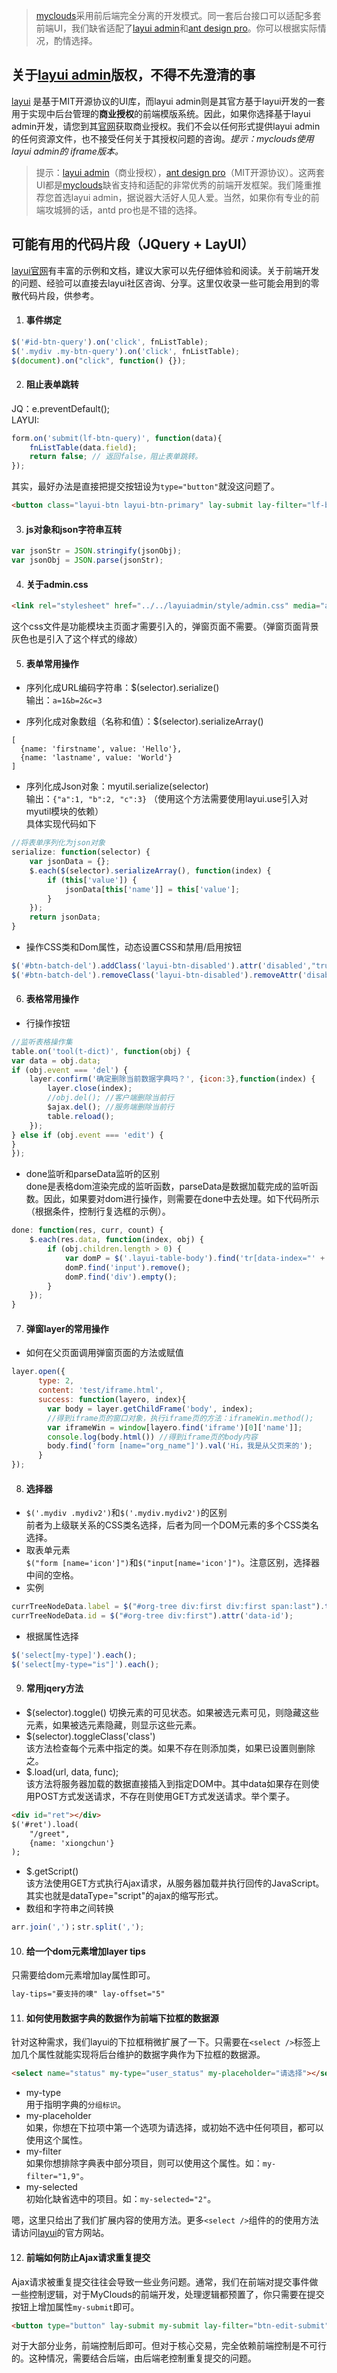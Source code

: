 >[myclouds](https://gitee.com/osworks/MyClouds)采用前后端完全分离的开发模式。同一套后台接口可以适配多套前端UI，我们缺省适配了[layui admin](https://www.layui.com/admin/)和[ant design pro](https://pro.ant.design/index-cn)。你可以根据实际情况，酌情选择。

## 关于[layui admin](https://www.layui.com/admin/)版权，不得不先澄清的事
[layui](https://www.layui.com) 是基于MIT开源协议的UI库，而layui admin则是其官方基于layui开发的一套用于实现中后台管理的**商业授权**的前端模版系统。因此，如果你选择基于layui admin开发，请您到其[官网](https://www.layui.com/admin/)获取商业授权。我们不会以任何形式提供layui admin的任何资源文件，也不接受任何关于其授权问题的咨询。*提示：myclouds使用layui admin的 iframe版本。*
> 提示：[layui admin](https://www.layui.com/admin/)（商业授权），[ant design pro](https://pro.ant.design/index-cn)（MIT开源协议）。这两套UI都是[myclouds](https://gitee.com/osworks/MyClouds)缺省支持和适配的非常优秀的前端开发框架。我们隆重推荐您首选layui admin，据说器大活好人见人爱。当然，如果你有专业的前端攻城狮的话，antd pro也是不错的选择。

## 可能有用的代码片段（JQuery + LayUI）
[layui官网](https://www.layui.com)有丰富的示例和文档，建议大家可以先仔细体验和阅读。关于前端开发的问题、经验可以直接去layui社区咨询、分享。这里仅收录一些可能会用到的零散代码片段，供参考。

1. #### 事件绑定
``` javascript
$('#id-btn-query').on('click', fnListTable);  
$('.mydiv .my-btn-query').on('click', fnListTable);
$(document).on("click", function() {});
```
2. #### 阻止表单跳转
JQ：e.preventDefault();  
LAYUI:  
``` javascript
form.on('submit(lf-btn-query)', function(data){
	fnListTable(data.field);
	return false; // 返回false，阻止表单跳转。
});
```
其实，最好办法是直接把提交按钮设为`type="button"`就没这问题了。
``` html
<button class="layui-btn layui-btn-primary" lay-submit lay-filter="lf-btn-query" type="button">
```

3. #### js对象和json字符串互转
``` javascript
var jsonStr = JSON.stringify(jsonObj);
var jsonObj = JSON.parse(jsonStr);
```
4. #### 关于admin.css
``` html
<link rel="stylesheet" href="../../layuiadmin/style/admin.css" media="all">
```
这个css文件是功能模块主页面才需要引入的，弹窗页面不需要。（弹窗页面背景灰色也是引入了这个样式的缘故）

5. #### 表单常用操作
  - 序列化成URL编码字符串：$(selector).serialize()  
     输出：`a=1&b=2&c=3`

  - 序列化成对象数组（名称和值）：$(selector).serializeArray()  
```
[ 
  {name: 'firstname', value: 'Hello'}, 
  {name: 'lastname', value: 'World'}
]
```

  - 序列化成Json对象：myutil.serialize(selector)  
    输出：`{"a":1, "b":2, "c":3}`  （使用这个方法需要使用layui.use引入对myutil模块的依赖）  
	具体实现代码如下  
``` javascript
//将表单序列化为json对象
serialize: function(selector) {
	var jsonData = {};
	$.each($(selector).serializeArray(), function(index) {
		if (this['value']) {
			jsonData[this['name']] = this['value'];
		}
	});
	return jsonData;
}
```

  - 操作CSS类和Dom属性，动态设置CSS和禁用/启用按钮
``` javascript
$('#btn-batch-del').addClass('layui-btn-disabled').attr('disabled',"true");
$('#btn-batch-del').removeClass('layui-btn-disabled').removeAttr('disabled');
```
   
6. #### 表格常用操作
  - 行操作按钮  
``` javascript
//监听表格操作集
table.on('tool(t-dict)', function(obj) {
var data = obj.data;
if (obj.event === 'del') {
	layer.confirm('确定删除当前数据字典吗？', {icon:3},function(index) {
		layer.close(index);
		//obj.del(); //客户端删除当前行
		$ajax.del(); //服务端删除当前行
		table.reload();
	});
} else if (obj.event === 'edit') {
}
});
```  
  - done监听和parseData监听的区别  
   done是表格dom渲染完成的监听函数，parseData是数据加载完成的监听函数。因此，如果要对dom进行操作，则需要在done中去处理。如下代码所示（根据条件，控制行复选框的示例）。
``` javascript
done: function(res, curr, count) {
	$.each(res.data, function(index, obj) {
		if (obj.children.length > 0) {
			var domP = $('.layui-table-body').find('tr[data-index="' + obj.lay_table_index + '"]').find('td:first').find('p');
			domP.find('input').remove();
			domP.find('div').empty();
		}
	});
}
```

7. #### 弹窗layer的常用操作
  - 如何在父页面调用弹窗页面的方法或赋值
``` javascript
layer.open({
	  type: 2,
	  content: 'test/iframe.html',
	  success: function(layero, index){
		var body = layer.getChildFrame('body', index);
		//得到iframe页的窗口对象，执行iframe页的方法：iframeWin.method();
		var iframeWin = window[layero.find('iframe')[0]['name']];
		console.log(body.html()) //得到iframe页的body内容
		body.find('form [name="org_name"]').val('Hi，我是从父页来的');
	  }
});      
```
8. #### 选择器
  - `$('.mydiv .mydiv2')`和`$('.mydiv.mydiv2')`的区别  
	   前者为上级联关系的CSS类名选择，后者为同一个DOM元素的多个CSS类名选择。
  - 取表单元素  
    `$("form [name='icon']")`和`$("input[name='icon']")`。注意区别，选择器中间的空格。
  - 实例  
``` javascript
currTreeNodeData.label = $("#org-tree div:first div:first span:last").text();
currTreeNodeData.id = $("#org-tree div:first").attr('data-id');
```
  - 根据属性选择
 ``` javascript
$('select[my-type]').each();
$('select[my-type="is"]').each();
```

9. #### 常用jqery方法
 - $(selector).toggle()
   切换元素的可见状态。如果被选元素可见，则隐藏这些元素，如果被选元素隐藏，则显示这些元素。
 - $(selector).toggleClass('class')  
    该方法检查每个元素中指定的类。如果不存在则添加类，如果已设置则删除之。
 - $.load(url, data, func);  
    该方法将服务器加载的数据直接插入到指定DOM中。其中data如果存在则使用POST方式发送请求，不存在则使用GET方式发送请求。举个栗子。
``` html
<div id="ret"></div>
$('#ret').load(
	"/greet",
	{name: 'xiongchun'}
);
```
 - $.getScript()  
    该方法使用GET方式执行Ajax请求，从服务器加载并执行回传的JavaScript。其实也就是dataType="script"的ajax的缩写形式。
 - 数组和字符串之间转换
``` javascript
arr.join(',')；str.split(',');
```
10. #### 给一个dom元素增加layer tips		
只需要给dom元素增加lay属性即可。
``` html
lay-tips="要支持的噢" lay-offset="5"
```
11. #### 如何使用数据字典的数据作为前端下拉框的数据源
针对这种需求，我们layui的下拉框稍微扩展了一下。只需要在`<select />`标签上加几个属性就能实现将后台维护的数据字典作为下拉框的数据源。
``` html
<select name="status" my-type="user_status" my-placeholder="请选择"></select>
```
 - my-type  
用于指明字典的`分组标识`。
 - my-placeholder  
如果，你想在下拉项中第一个选项为请选择，或初始不选中任何项目，都可以使用这个属性。
 - my-filter  
如果你想排除字典表中部分项目，则可以使用这个属性。如：`my-filter="1,9"`。
 - my-selected  
初始化缺省选中的项目。如：`my-selected="2"`。  

 嗯，这里只给出了我们扩展内容的使用方法。更多`<select />`组件的的使用方法请访问[layui](https://www.layui.com)的官方网站。
 
12. #### 前端如何防止Ajax请求重复提交
Ajax请求被重复提交往往会导致一些业务问题。通常，我们在前端对提交事件做一些控制逻辑，对于MyClouds的前端开发，处理逻辑都预置了，你只需要在提交按钮上增加属性`my-submit`即可。
``` html
<button type="button" lay-submit my-submit lay-filter="btn-edit-submit" id="btn-edit-submit">修改</button>
```
对于大部分业务，前端控制后即可。但对于核心交易，完全依赖前端控制是不可行的。这种情况，需要结合后端，由后端老控制重复提交的问题。